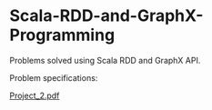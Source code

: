 # Scala-RDD-and-GraphX-Programming
Problems solved using Scala RDD and GraphX API.

Problem specifications:

[Project_2.pdf](https://github.com/helording/Scala-RDD-and-GraphX-Programming/files/9877392/Project_2.pdf)

